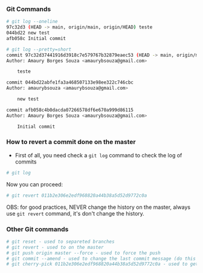 ### Git Commands

```bash
# git log --oneline
97c32d3 (HEAD -> main, origin/main, origin/HEAD) teste
044bd22 new test
afb058c Initial commit
```

```bash
# git log --pretty=short
commit 97c32d37441916d3918c7e579767b32879eaec53 (HEAD -> main, origin/main, origin/HEAD)
Author: Amaury Borges Souza <amaurybsouza@gmail.com>

    teste

commit 044bd22abfe1fa3a468507133e98ee322c746cbc
Author: amaurybsouza <amaurybsouza@gmail.com>

    new test

commit afb058c4b0dacda07266578df6e670a999d86115
Author: Amaury Borges Souza <amaurybsouza@gmail.com>

    Initial commit
```

### How to revert a commit done on the master

- First of all, you need check a `git log` command to check the log of commits

```bash
# git log
```
Now you can proceed:

```bash
# git revert 011b2e306e2edf968820a44b38a5d52d9772c0a
```

OBS: for good practices, NEVER change the history on the master, always use `git revert` command, it's don't change the history.

### Other Git commands

```bash
# git reset - used to separeted branches
# git revert - used to on the master
# git push origin master --force - used to force the push
# git commit --amend - used to change the last commit message (do this before to push to remote repository)
# git cherry-pick 011b2e306e2edf968820a44b38a5d52d9772c0a - used to get the commit message from another branch
```

